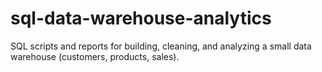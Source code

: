 # sql-data-warehouse-analytics
SQL scripts and reports for building, cleaning, and analyzing a small data warehouse (customers, products, sales).
